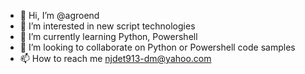 - 👋 Hi, I’m @agroend
- 👀 I’m interested in new script technologies
- 🌱 I’m currently learning Python, Powershell
- 💞️ I’m looking to collaborate on Python or Powershell code samples
- 📫 How to reach me njdet913-dm@yahoo.com

<!---
agroend/agroend is a ✨ special ✨ repository because its `README.md` (this file) appears on your GitHub profile.
You can click the Preview link to take a look at your changes.
--->
